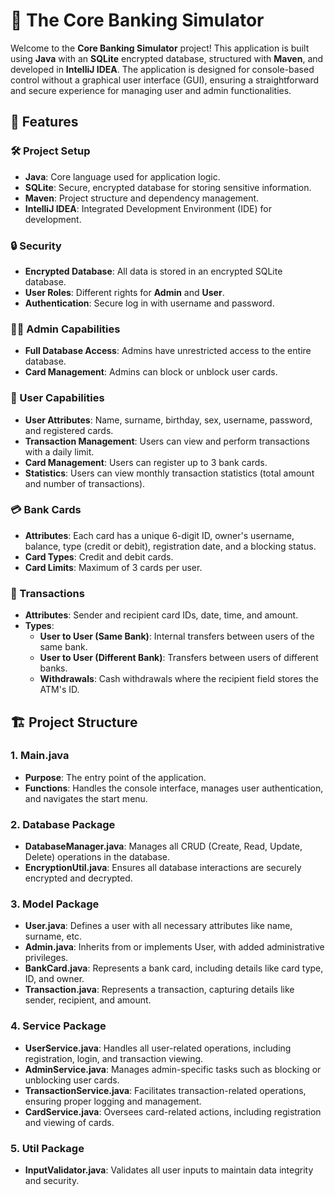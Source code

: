 # 📜 The Core Banking Simulator

Welcome to the **Core Banking Simulator** project! This application is built using **Java** with an **SQLite** encrypted database, structured with **Maven**, and developed in **IntelliJ IDEA**. The application is designed for console-based control without a graphical user interface (GUI), ensuring a straightforward and secure experience for managing user and admin functionalities.

## 🚀 Features

### 🛠️ Project Setup
- **Java**: Core language used for application logic.
- **SQLite**: Secure, encrypted database for storing sensitive information.
- **Maven**: Project structure and dependency management.
- **IntelliJ IDEA**: Integrated Development Environment (IDE) for development.

### 🔒 Security
- **Encrypted Database**: All data is stored in an encrypted SQLite database.
- **User Roles**: Different rights for **Admin** and **User**.
- **Authentication**: Secure log in with username and password.

### 🧑‍💼 Admin Capabilities
- **Full Database Access**: Admins have unrestricted access to the entire database.
- **Card Management**: Admins can block or unblock user cards.

### 👥 User Capabilities
- **User Attributes**: Name, surname, birthday, sex, username, password, and registered cards.
- **Transaction Management**: Users can view and perform transactions with a daily limit.
- **Card Management**: Users can register up to 3 bank cards.
- **Statistics**: Users can view monthly transaction statistics (total amount and number of transactions).

### 💳 Bank Cards
- **Attributes**: Each card has a unique 6-digit ID, owner's username, balance, type (credit or debit), registration date, and a blocking status.
- **Card Types**: Credit and debit cards.
- **Card Limits**: Maximum of 3 cards per user.

### 💸 Transactions
- **Attributes**: Sender and recipient card IDs, date, time, and amount.
- **Types**:
    - **User to User (Same Bank)**: Internal transfers between users of the same bank.
    - **User to User (Different Bank)**: Transfers between users of different banks.
    - **Withdrawals**: Cash withdrawals where the recipient field stores the ATM's ID.

## 🏗️ Project Structure

### 1. **Main.java**
- **Purpose**: The entry point of the application.
- **Functions**: Handles the console interface, manages user authentication, and navigates the start menu.

### 2. **Database Package**
- **DatabaseManager.java**: Manages all CRUD (Create, Read, Update, Delete) operations in the database.
- **EncryptionUtil.java**: Ensures all database interactions are securely encrypted and decrypted.

### 3. **Model Package**
- **User.java**: Defines a user with all necessary attributes like name, surname, etc.
- **Admin.java**: Inherits from or implements User, with added administrative privileges.
- **BankCard.java**: Represents a bank card, including details like card type, ID, and owner.
- **Transaction.java**: Represents a transaction, capturing details like sender, recipient, and amount.

### 4. **Service Package**
- **UserService.java**: Handles all user-related operations, including registration, login, and transaction viewing.
- **AdminService.java**: Manages admin-specific tasks such as blocking or unblocking user cards.
- **TransactionService.java**: Facilitates transaction-related operations, ensuring proper logging and management.
- **CardService.java**: Oversees card-related actions, including registration and viewing of cards.

### 5. **Util Package**
- **InputValidator.java**: Validates all user inputs to maintain data integrity and security.